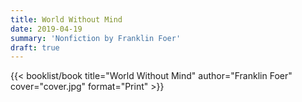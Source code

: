 ```yaml
---
title: World Without Mind
date: 2019-04-19
summary: 'Nonfiction by Franklin Foer'
draft: true
---
```


{{< booklist/book
title="World Without Mind"
author="Franklin Foer"
cover="cover.jpg"
format="Print" >}}
